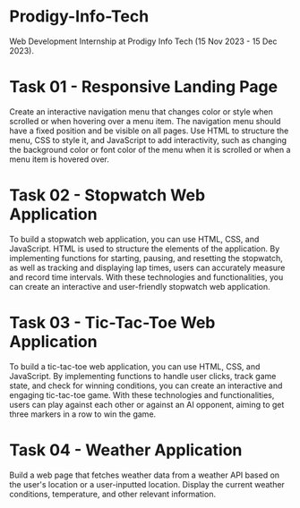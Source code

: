# Prodigy-Info-Tech
Web Development Internship at Prodigy Info Tech (15 Nov 2023 - 15 Dec 2023).

# Task 01 - Responsive Landing Page
Create an interactive navigation menu that changes color or style when scrolled or when hovering over a menu item. The navigation menu should have a fixed position and be visible on all pages. Use HTML to structure the menu, CSS to style it, and JavaScript to add interactivity, such as changing the background color or font color of the menu when it is scrolled or when a menu item is hovered over. 

# Task 02 - Stopwatch Web Application
To build a stopwatch web application, you can use HTML, CSS, and JavaScript. HTML is used to structure the elements of the application. By implementing functions for starting, pausing, and resetting the stopwatch, as well as tracking and displaying lap times, users can accurately measure and record time intervals. With these technologies and functionalities, you can create an interactive and user-friendly stopwatch web application.

# Task 03 - Tic-Tac-Toe Web Application
To build a tic-tac-toe web application, you can use HTML, CSS, and JavaScript. By implementing functions to handle user clicks, track game state, and check for winning conditions, you can create an interactive and engaging tic-tac-toe game. With these technologies and functionalities, users can play against each other or against an AI opponent, aiming to get three markers in a row to win the game.

# Task 04 - Weather Application
Build a web page that fetches weather data from a weather API based on the user's location or a user-inputted location. Display the current weather conditions, temperature, and other relevant information.
